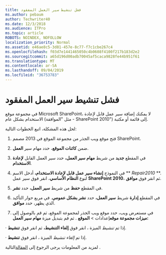 ```yaml
---
title: فشل تنشيط سير العمل المفقود
ms.author: pebaum
author: Techwriter40
ms.date: 12/3/2018
ms.audience: ITPro
ms.topic: article
ROBOTS: NOINDEX, NOFOLLOW
localization_priority: Normal
ms.assetid: e46ae8c5-3d81-457e-8c77-f7c1cbe267c4
ms.openlocfilehash: f03d7e1441465050c4b0608f4100f217b183d2e2
ms.sourcegitcommit: a65d196d00adb70045af5caca9828fe44b951f61
ms.translationtype: MT
ms.contentlocale: ar-SA
ms.lasthandoff: 09/04/2019
ms.locfileid: "36753783"
---
```

# <a name="missing-workflow-failed-to-activate"></a>فشل تنشيط سير العمل المفقود

في مجموعة موقع Microsoft SharePoint، لا يمكنك إضافة سير عمل قابل لإعادة الاستخدام بشكل عام (مثل "الموافقة - SharePoint 2010") إلى قائمة أو مكتبة.
  
لحل هذه المشكلة، اتبع الخطوات التالية: 
  
1. فتح موقع ويب الجذر من مجموعة الموقع في 2013 مصمم SharePoint.
  
2. ضمن **كائنات الموقع**، حدد مهام سير **العمل**. 
  
3. في المقطع **جديد** من شريط **مهام سير العمل،** حدد سير العمل القابل **لإعادة الاستخدام**. 
  
4. في النموذج **إنشاء سير عمل قابل لإعادة الاستخدام،** أدخل الاسم ** *Repair2010* **. لنوع **النظام الأساسي**، انقر فوق سير عمل **SharePoint 2010**، ثم انقر فوق **موافق**. 
  
1. في المقطع **حفظ** من شريط **سير العمل،** حدد **نشر**. 
  
2. في المقطع **إدارة** شريط **سير العمل،** حدد **نشر بشكل عمومي**. في مربع حوار التأكيد الذي يظهر، حدد **موافق**. 
  
3. في مستعرض ويب، حدد موقع ويب الجذر لمجموعة الموقع، ثم قم بالوصول إلى **ميزات مجموعة موقع**إعدادات \> **الموقع** . ثم قم بتبديل ميزة **مهام سير العمل:** 
  
· إذا تم *تنشيط* الميزة ، انقر فوق **إلغاء التنشيط،** ثم انقر فوق **تنشيط**. 
  
· إذا تم *إلغاء تنشيط* الميزة ، انقر فوق **تنشيط**. 
  
لمزيد من المعلومات يرجى الرجوع إلى [المقالة](https://go.microsoft.com/fwlink/?linkid=2047770&amp;clcid=0x409)التالية .
  

